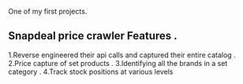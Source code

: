One of my first projects.

## Snapdeal price crawler  Features .
1.Reverse engineered their api calls and captured their entire catalog .
2.Price capture of set products .
3.Identifying all the brands in a set category .
4.Track stock positions at various levels
